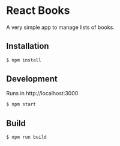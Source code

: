 
# React Books

A very simple app to manage lists of books.


## Installation

```bash
$ npm install
```

## Development

Runs in http://localhost:3000

```bash
$ npm start
```
## Build

```bash
$ npm run build
```